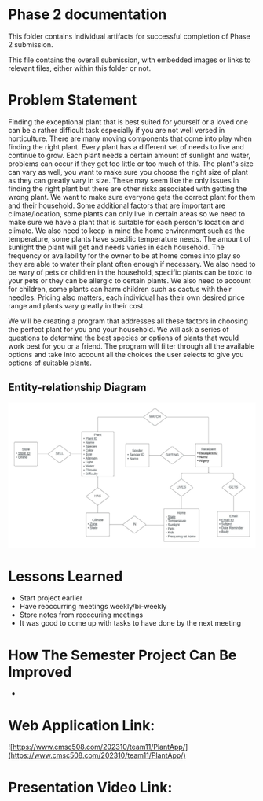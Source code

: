 # Phase 2 documentation
This folder contains individual artifacts for successful completion of Phase 2 submission.

This file contains the overall submission, with embedded images or links to relevant files, either within this folder or not.


# Problem Statement
Finding the exceptional plant that is best suited for yourself or a loved one can be a rather difficult task especially if you are not well versed in horticulture. There are many moving components that come into play when finding the right plant. Every plant has a different set of needs to live and continue to grow. Each plant needs a certain amount of sunlight and water, problems can occur if they get too little or too much of this. The plant's size can vary as well, you want to make sure you choose the right size of plant as they can greatly vary in size. These may seem like the only issues in finding the right plant but there are other risks associated with getting the wrong plant. We want to make sure everyone gets the correct plant for them and their household. Some additional factors that are important are climate/location, some plants can only live in certain areas so we need to make sure we have a plant that is suitable for each person's location and climate. We also need to keep in mind the home environment such as the temperature, some plants have specific temperature needs. The amount of sunlight the plant will get and needs varies in each household. The frequency or availability for the owner to be at home comes into play so they are able to water their plant often enough if necessary. We also need to be wary of pets or children in the household, specific plants can be toxic to your pets or they can be allergic to certain plants. We also need to account for children, some plants can harm children such as cactus with their needles. Pricing also matters, each individual has their own desired price range and plants vary greatly in their cost.

We will be creating a program that addresses all these factors in choosing the perfect plant for you and your household. We will ask a series of questions to determine the best species or options of plants that would work best for you or a friend. The program will filter through all the available options and take into account all the choices the user selects to give you options of suitable plants.


## Entity-relationship Diagram
![ER Diagram](ERD_P1.jpeg)

# Lessons Learned
* Start project earlier
* Have reoccurring meetings weekly/bi-weekly
* Store notes from reoccuring meetings 
* It was good to come up with tasks to have done by the next meeting

# How The Semester Project Can Be Improved
* 

# Web Application Link: 
![https://www.cmsc508.com/202310/team11/PlantApp/](https://www.cmsc508.com/202310/team11/PlantApp/)

# Presentation Video Link:
